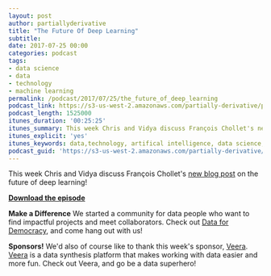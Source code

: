 ```yaml
---
layout: post
author: partiallyderivative
title: "The Future Of Deep Learning"
subtitle:
date: 2017-07-25 00:00
categories: podcast
tags:
- data science
- data
- technology
- machine learning
permalink: /podcast/2017/07/25/the_future_of_deep_learning
podcast_link: https://s3-us-west-2.amazonaws.com/partially-derivative/partially_derivative_future_of_deep_learning.mp3
podcast_length: 1525000
itunes_duration: '00:25:25'
itunes_summary: This week Chris and Vidya discuss François Chollet's new blog post on the future of deep learning!
itunes_explicit: 'yes'
itunes_keywords: data,technology, artifical intelligence, data science,machine learning
podcast_guid: 'https://s3-us-west-2.amazonaws.com/partially-derivative/partially_derivative_future_of_deep_learning.mp3'
---
```


This week Chris and Vidya discuss François Chollet's [new blog post](https://blog.keras.io/the-future-of-deep-learning.html) on the future of deep learning!

[**Download the episode**](		https://s3-us-west-2.amazonaws.com/partially-derivative/partially_derivative_future_of_deep_learning.mp3)

**Make a Difference**
We started a community for data people who want to find impactful projects and meet collaborators. Check out [Data for Democracy](https://medium.com/data-for-democracy), and come hang out with us!

**Sponsors!** We'd also of course like to thank this week's sponsor, [Veera](http://getveera.com/). [Veera](http://getveera.com/) is a data synthesis platform that makes working with data easier and more fun. Check out Veera, and go be a data superhero!
